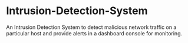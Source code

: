 # Intrusion-Detection-System
An Intrusion Detection System to detect malicious network traffic on a particular host and provide alerts in a dashboard console for monitoring. 
